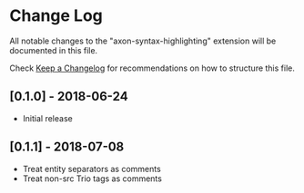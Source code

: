 # Change Log
All notable changes to the "axon-syntax-highlighting" extension will be documented in this file.

Check [Keep a Changelog](http://keepachangelog.com/) for recommendations on how to structure this file.

## [0.1.0] - 2018-06-24
- Initial release

## [0.1.1] - 2018-07-08
- Treat entity separators as comments
- Treat non-src Trio tags as comments